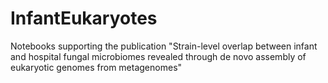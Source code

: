 # InfantEukaryotes
Notebooks supporting the publication "Strain-level overlap between infant and hospital fungal microbiomes revealed through de novo assembly of eukaryotic genomes from metagenomes"
